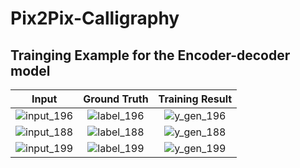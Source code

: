 # Pix2Pix-Calligraphy

## Trainging Example for the Encoder-decoder model
Input | Ground Truth | Training Result
:-------------------------:|:-------------------------:|:-------------------------:
![input_196](https://user-images.githubusercontent.com/5405313/234465981-79b29321-06d6-467b-b572-7c92c18572f4.png)  |  ![label_196](https://user-images.githubusercontent.com/5405313/234466291-63ce5ecc-0666-4997-8976-cfceb8d8c4df.png)  |  ![y_gen_196](https://user-images.githubusercontent.com/5405313/234466310-78d9c04f-6f1e-48fa-a611-c680dd418f24.png)
![input_188](https://user-images.githubusercontent.com/5405313/234466868-f90074a4-15d5-4fc6-8fef-9c54896f9639.png) | ![label_188](https://user-images.githubusercontent.com/5405313/234466890-7269636e-fe83-4ab8-adfa-86e89ce0c4ac.png) | ![y_gen_188](https://user-images.githubusercontent.com/5405313/234466907-a7cf496a-c7a8-477b-b74c-c151e10520c2.png)
![input_199](https://user-images.githubusercontent.com/5405313/234466918-c1df88a2-2776-41e8-ac57-25f408c2e2e9.png) | ![label_199](https://user-images.githubusercontent.com/5405313/234466929-177f04d6-4b7d-4b2a-93e2-ba5dfbc02b04.png) | ![y_gen_199](https://user-images.githubusercontent.com/5405313/234466941-df04dda3-61b6-47ca-8ec8-329157c7d794.png)
